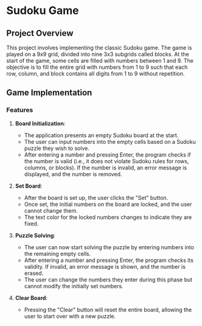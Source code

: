 # Sudoku Game

## Project Overview

This project involves implementing the classic Sudoku game. The game is played on a 9x9 grid, divided into nine 3x3 subgrids called blocks. At the start of the game, some cells are filled with numbers between 1 and 9. The objective is to fill the entire grid with numbers from 1 to 9 such that each row, column, and block contains all digits from 1 to 9 without repetition.

## Game Implementation

### Features

1. **Board Initialization**:
   - The application presents an empty Sudoku board at the start.
   - The user can input numbers into the empty cells based on a Sudoku puzzle they wish to solve.
   - After entering a number and pressing Enter, the program checks if the number is valid (i.e., it does not violate Sudoku rules for rows, columns, or blocks). If the number is invalid, an error message is displayed, and the number is removed.

2. **Set Board**:
   - After the board is set up, the user clicks the "Set" button.
   - Once set, the initial numbers on the board are locked, and the user cannot change them.
   - The text color for the locked numbers changes to indicate they are fixed.

3. **Puzzle Solving**:
   - The user can now start solving the puzzle by entering numbers into the remaining empty cells.
   - After entering a number and pressing Enter, the program checks its validity. If invalid, an error message is shown, and the number is erased.
   - The user can change the numbers they enter during this phase but cannot modify the initially set numbers.

4. **Clear Board**:
   - Pressing the "Clear" button will reset the entire board, allowing the user to start over with a new puzzle.
